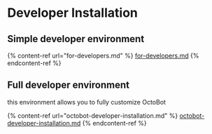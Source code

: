 # Developer Installation

## Simple developer environment

{% content-ref url="for-developers.md" %}
[for-developers.md](for-developers.md)
{% endcontent-ref %}

## Full developer environment

this environment allows you to fully customize OctoBot

{% content-ref url="octobot-developer-installation.md" %}
[octobot-developer-installation.md](octobot-developer-installation.md)
{% endcontent-ref %}
